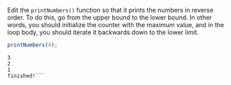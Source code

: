 
Edit the `printNumbers()` function so that it prints the numbers in reverse order. To do this, go from the upper bound to the lower bound. In other words, you should initialize the counter with the maximum value, and in the loop body, you should iterate it backwards down to the lower limit.

```javascript
printNumbers(4);
```

```text4
3
2
1
finished!```
